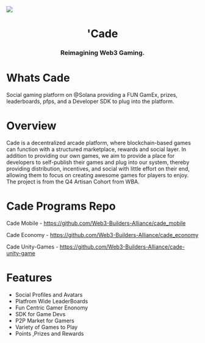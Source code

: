 <img src="https://i.imgur.com/N6oQbzv.png">
<h1 align="center">'Cade</h1>
<div align="center">
  <h3>Reimagining Web3 Gaming.</h3>
</div>
 
# Whats Cade

Social gaming platform on @Solana providing a FUN GamEx, prizes, leaderboards, pfps, and a Developer SDK to plug into the platform.

# Overview

Cade is a decentralized arcade platform, where blockchain-based games can function with a structured marketplace, rewards and social layer. In addition to providing our own games, we aim to provide a place for developers to self-publish their games and plug into our system, thereby providing distribution, incentives, and social with little effort on their end, allowing them to focus on creating awesome games for players to enjoy. The project is from the Q4 Artisan Cohort from WBA.

# Cade Programs Repo

Cade Mobile - https://github.com/Web3-Builders-Alliance/cade_mobile

Cade Economy - https://github.com/Web3-Builders-Alliance/cade_economy

Cade Unity-Games - https://github.com/Web3-Builders-Alliance/cade-unity-game

# Features

<ul>
<li>Social Profiles and Avatars</li>
<li>Platfrom Wide LeaderBoards</li>
<li>Fun Centric Gamer Enonomy</li>
<li>SDK for Game Devs</li>
<li>P2P Market for Gamers</li>
<li>Variety of Games to Play</li>
<li>Points ,Prizes and Rewards</li>
</ul>

